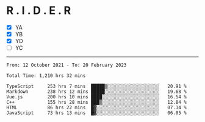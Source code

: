 # R . I . D . E . R

- [x] YA
- [x] YB
- [x] YD
- [ ] YC

---

<!--START_SECTION:waka-->

```text
From: 12 October 2021 - To: 20 February 2023

Total Time: 1,210 hrs 32 mins

TypeScript     253 hrs 7 mins  █████▒░░░░░░░░░░░░░░░░░░░   20.91 %
Markdown       238 hrs 12 mins █████░░░░░░░░░░░░░░░░░░░░   19.68 %
Vue.js         200 hrs 10 mins ████░░░░░░░░░░░░░░░░░░░░░   16.54 %
C++            155 hrs 28 mins ███▒░░░░░░░░░░░░░░░░░░░░░   12.84 %
HTML           86 hrs 22 mins  █▓░░░░░░░░░░░░░░░░░░░░░░░   07.14 %
JavaScript     73 hrs 13 mins  █▓░░░░░░░░░░░░░░░░░░░░░░░   06.05 %
```

<!--END_SECTION:waka-->
